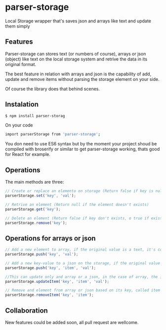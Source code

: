 # parser-storage
Local Storage wrapper that's saves json and arrays like text and update them simply

## Features

Parser-storage can stores text (or numbers of course), arrays or json (object) like text on the local storage system and retrive the data in its original format.

The best feature in relation with arrays and json is the capability of add, update and remove items without parsing the storage element on your side.

Of course the library does that behind scenes.

## Instalation

```sh
$ npm install parser-storag
```

On your code

```sh
import parserStorage from 'parser-storage';
```

You don need to use ES6 syntax but by the moment your project shoud be compiled with broserify or similar to get parser-storage working, thats good for React for example.

## Operations

The main methods are three:

```javascript
// Create or replace an elemento on storage (Return false if key is null, so the storage was not saved, return true if was saved)
parserStorage.set('key', 'val');

// Retrive an element (Return null if the element doesn't exists)
parserStorage.get('key');

// Delete an element (Return false if key don't exists, o true if exists)
parserStorage.remove('key');
```

## Operations for arrays or json

```javascript
// Add a new element to array, if the original value is a text, it's converted to array and the first key will be 0
parserStorage.push('key', 'val');

// Add a new key-value to a json on the storage, if the original value is an array it's converted to json, each element will have a numeric key, except the last added of course. If originally was a text, its key wil be 0.
parserStorage.push('key', 'item', 'val');

//This can update only and array or a json, in the case of array, the item should be a number
parserStorage.updateItem('key', 'item', 'val');

// Remove and element from array or json based on its key, called item in this line
parserStorage.removeItem('key', 'item');
```

## Collaboration

New features could be added soon, all pull request are wellcome.
